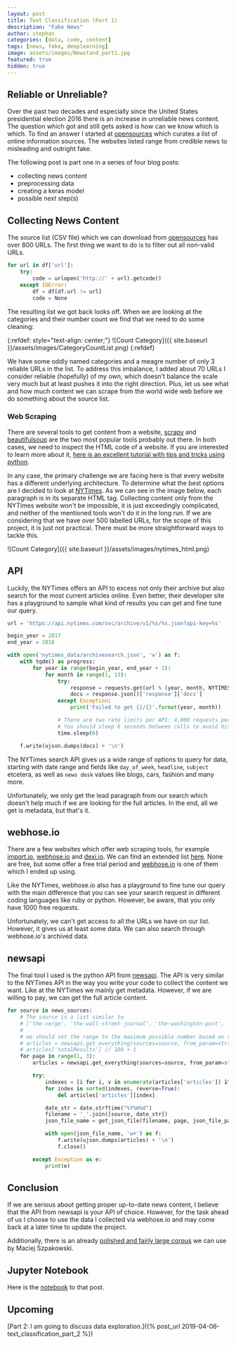```yaml
---
layout: post
title: Text Classification (Part 1)
description: "Fake News"
author: stephan
categories: [data, code, content]
tags: [news, fake, deeplearning]
image: assets/images/Newstand_part1.jpg
featured: true
hidden: true
---
```


## Reliable or Unreliable?

Over the past two decades and especially since the United States presidential election 2016 there is an increase in unreliable news content. The question which got and still gets asked is how can we know which is which. To find an answer I started at [opensources](http://www.opensources.co/) which curates a list of online information sources. The websites listed range from credible news to misleading and outright fake.

The following post is part one in a series of four blog posts:
- collecting news content
- preprocessing data
- creating a keras model
- possible next step(s)

## Collecting News Content

The source list (CSV file) which we can download from [opensources](http://www.opensources.co/)  has over 800 URLs. The first thing we want to do is to filter out all non-valid URLs.

```python
for url in df['url']:
    try:
        code = urlopen('http://' + url).getcode()
    except IOError:
        df = df[df.url != url]
        code = None
```

The resulting list we got back looks off. When we are looking at the categories and their number count we find that we need to do some cleaning:

{:refdef: style="text-align: center;"}
![Count Category]({{ site.baseurl }}/assets/images/CategoryCountList.png)
{:refdef}

We have some oddly named categories and a meagre number of only 3 reliable URLs in the list. To address this imbalance, I added about 70 URLs I consider reliable (hopefully) of my own, which doesn't balance the scale very much but at least pushes it into the right direction. Plus, let us see what and how much content we can scrape from the world wide web before we do something about the source list.

### Web Scraping

There are several tools to get content from a website, [scrapy](https://scrapy.org/) and [beautifulsoup](https://www.crummy.com/software/BeautifulSoup/) are the two most popular tools probably out there. In both cases, we need to inspect the HTML code of a website. If you are interested to learn more about it, [here is an excellent tutorial with tips and tricks using python](https://hackernoon.com/web-scraping-tutorial-with-python-tips-and-tricks-db070e70e071).

In any case, the primary challenge we are facing here is that every website has a different underlying architecture. To determine what the best options are I decided to look at [NYTimes](https://www.nytimes.com/). As we can see in the image below, each paragraph is in its separate HTML tag. Collecting content only from the NYTimes website won't be impossible, it is just exceedingly complicated, and neither of the mentioned tools won't do it in the long run. If we are considering that we have over 500 labelled URLs, for the scope of this project, it is just not practical. There must be more straightforward ways to tackle this.

![Count Category]({{ site.baseurl }}/assets/images/nytimes_html.png)

## API

Luckily, the NYTimes offers an API to excess not only their archive but also search for the most current articles online. Even better, their developer site has a playground to sample what kind of results you can get and fine tune our query.

```python
url = 'https://api.nytimes.com/svc/archive/v1/%s/%s.json?api-key=%s'

begin_year = 2017
end_year = 2018

with open('nytimes_data/archivesearch.json', 'w') as f:
    with tqdm() as progress:
        for year in range(begin_year, end_year + 1):
            for month in range(1, 13):
                try:
                    response = requests.get(url % (year, month, NYTIMES_TOKEN))
                    docs = response.json()['response']['docs']
                except Exception:
                    print('Failed to get {}/{}'.format(year, month))

                # There are two rate limits per API: 4,000 requests per day and 10 requests per minute.
                # You should sleep 6 seconds between calls to avoid hitting the per minute rate limit.
                time.sleep(6)

    f.write(ujson.dumps(docs) + '\n')
```

The NYTimes search API gives us a wide range of options to query for data, starting with date range and fields like `day_of_week`, `headline`, `subject` etcetera, as well as `news desk` values like blogs, cars, fashion and many more.

Unfortunately, we only get the lead paragraph from our search which doesn't help much if we are looking for the full articles. In the end, all we get is metadata, but that's it.

## webhose.io

There are a few websites which offer web scraping tools, for example [import.io](https://www.import.io/), [webhose.io](https://www.webhose.io/) and [dexi.io](https://dexi.io/). We can find an extended list [here](https://www.hongkiat.com/blog/web-scraping-tools/). None are free, but some offer a free trial period and [webhose.io](https://www.webhose.io/) is one of them which I ended up using.

Like the NYTimes, webhose.io also has a playground to fine tune our query with the main difference that you can see your search request in different coding languages like ruby or python. However, be aware, that you only have 1000 free requests.

Unfortunately, we can't get access to all the URLs we have on our list. However, it gives us at least some data. We can also search through webhose.io's archived data.

## newsapi

The final tool I used is the python API from [newsapi](https://newsapi.org/). The API is very similar to the NYTimes API in the way you write your code to collect the content we want. Like at the NYTimes we mainly get metadata. However, if we are willing to pay, we can get the full article content.

```python
for source in news_sources:
    # The source is a list similar to
    # ['the-verge', 'the-wall-street-journal', 'the-washington-post', 'the-washington-times', 'time', 'usa-today', 'vice-news', 'wired']
    #
    # we should set the range to the maximum possible number based on the total results devided by page_size
    # articles = newsapi.get_everything(sources=source, from_param=str(date), sort_by='relevancy', page_size=100)
    # articles['totalResults'] // 100 + 1
    for page in range(1, 3):
        articles = newsapi.get_everything(sources=source, from_param=str(date), sort_by='relevancy', page_size=100, page=page)

        try:
            indexes = [i for i, v in enumerate(articles['articles']) if articles['articles'][i]['content'] is None]
            for index in sorted(indexes, reverse=True):
                del articles['articles'][index]

            date_str = date.strftime("%Y%m%d")
            filename = '_'.join([source, date_str])
            json_file_name = get_json_file(filename, page, json_file_path)

            with open(json_file_name, 'w+') as f:
                f.write(ujson.dumps(articles) + '\n')
                f.close()

        except Exception as e:
            print(e)
```

## Conclusion

If we are serious about getting proper up-to-date news content, I  believe that the API from newsapi is your API of choice. However, for the task ahead of us I choose to use the data I collected via webhose.io and may come back at a later time to update the project.

Additionally, there is an already [polished and fairly large corpus](https://github.com/several27/FakeNewsCorpus) we can use by Maciej Szpakowski.

## Jupyter Notebook

Here is the [notebook](https://github.com/osterburg/dsc-5-capstone-project-online-ds-ft-100118/blob/master/01_data_collection.ipynb) to that post.

## Upcoming

[Part 2: I am going to discuss data exploration.]({% post_url 2019-04-06-text_classification_part_2 %})
